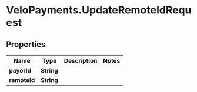# VeloPayments.UpdateRemoteIdRequest

## Properties

Name | Type | Description | Notes
------------ | ------------- | ------------- | -------------
**payorId** | **String** |  | 
**remoteId** | **String** |  | 


